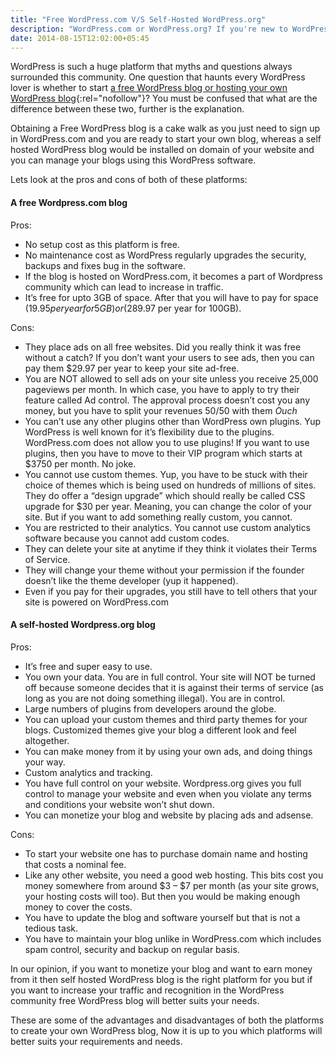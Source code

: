 ```yaml
---
title: "Free WordPress.com V/S Self-Hosted WordPress.org"
description: "WordPress.com or WordPress.org? If you're new to WordPress, it's a common question which needs a little explanation since the two get confused."
date: 2014-08-15T12:02:00+05:45
---
```


WordPress is such a huge platform that myths and questions always surrounded this community. One question that haunts every WordPress lover is whether to start [a free WordPress blog or hosting your own WordPress blog](https://wordpress.com/support/com-vs-org/){:rel="nofollow"}? You must be confused that what are the difference between these two, further is the explanation.

Obtaining a Free WordPress blog is a cake walk as you just need to sign up in WordPress.com and you are ready to start your own blog, whereas a self hosted WordPress blog would be installed on domain of your website and you can manage your blogs using this WordPress software.

Lets look at the pros and cons of both of these platforms:

#### A free Wordpress.com blog

Pros:

- No setup cost as this platform is free.
- No maintenance cost as WordPress regularly upgrades the security, backups and fixes bug in the software.
- If the blog is hosted on WordPress.com, it becomes a part of Wordpress community which can lead to increase in traffic.
- It’s free for upto 3GB of space. After that you will have to pay for space ($19.95 per year for 5GB) or ($289.97 per year for 100GB).

Cons:

- They place ads on all free websites. Did you really think it was free without a catch? If you don’t want your users to see ads, then you can pay them \$29.97 per year to keep your site ad-free.
- You are NOT allowed to sell ads on your site unless you receive 25,000 pageviews per month. In which case, you have to apply to try their feature called Ad control. The approval process doesn’t cost you any money, but you have to split your revenues 50/50 with them _Ouch_
- You can’t use any other plugins other than WordPress own plugins. Yup WordPress is well known for it’s flexibility due to the plugins. WordPress.com does not allow you to use plugins! If you want to use plugins, then you have to move to their VIP program which starts at \$3750 per month. No joke.
- You cannot use custom themes. Yup, you have to be stuck with their choice of themes which is being used on hundreds of millions of sites. They do offer a “design upgrade” which should really be called CSS upgrade for \$30 per year. Meaning, you can change the color of your site. But if you want to add something really custom, you cannot.
- You are restricted to their analytics. You cannot use custom analytics software because you cannot add custom codes.
- They can delete your site at anytime if they think it violates their Terms of Service.
- They will change your theme without your permission if the founder doesn’t like the theme developer (yup it happened).
- Even if you pay for their upgrades, you still have to tell others that your site is powered on WordPress.com

#### A self-hosted Wordpress.org blog

Pros:

- It’s free and super easy to use.
- You own your data. You are in full control. Your site will NOT be turned off because someone decides that it is against their terms of service (as long as you are not doing something illegal). You are in control.
- Large numbers of plugins from developers around the globe.
- You can upload your custom themes and third party themes for your blogs. Customized themes give your blog a different look and feel altogether.
- You can make money from it by using your own ads, and doing things your way.
- Custom analytics and tracking.
- You have full control on your website. Wordpress.org gives you full control to manage your website and even when you violate any terms and conditions your website won’t shut down.
- You can monetize your blog and website by placing ads and adsense.

Cons:

- To start your website one has to purchase domain name and hosting that costs a nominal fee.
- Like any other website, you need a good web hosting. This bits cost you money somewhere from around $3 – $7 per month (as your site grows, your hosting costs will too). But then you would be making enough money to cover the costs.
- You have to update the blog and software yourself but that is not a tedious task.
- You have to maintain your blog unlike in WordPress.com which includes spam control, security and backup on regular basis.

In our opinion, if you want to monetize your blog and want to earn money from it then self hosted WordPress blog is the right platform for you but if you want to increase your traffic and recognition in the WordPress community free WordPress blog will better suits your needs.

These are some of the advantages and disadvantages of both the platforms to create your own WordPress blog, Now it is up to you which platforms will better suits your requirements and needs.
